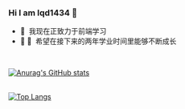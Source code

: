 ### Hi I am lqd1434 👋
<ul>
  <li>🐜 &nbsp;我现在正致力于前端学习</li>
  <li>🎉 🎉&nbsp;&nbsp;希望在接下来的两年学业时间里能够不断成长</li>
</ul><div>&nbsp;</div>

[![Anurag's GitHub stats](https://github-readme-stats.vercel.app/api?username=lqd1434&count_private=true&show_icons=true&theme=vue-dark&border_radius=15)](https://github.com/anuraghazra/github-readme-stats)<span>&nbsp;&nbsp;&nbsp;&nbsp;&nbsp;&nbsp;&nbsp;&nbsp;&nbsp;&nbsp;&nbsp;&nbsp;&nbsp;&nbsp;&nbsp;</span><br><div>&nbsp;</div>
[![Top Langs](https://github-readme-stats.vercel.app/api/top-langs/?username=lqd1434&hide=dart&langs_count=6&layout=compact)](https://github.com/lqd1434/github-readme-stats)<div>&nbsp;</div>



